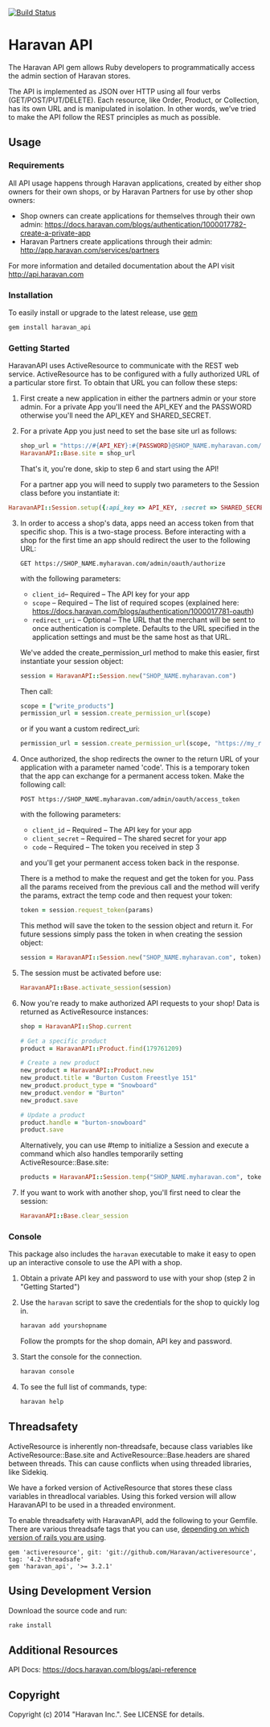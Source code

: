 [![Build Status](https://travis-ci.org/Haravan/haravan_api.svg?branch=master)](https://travis-ci.org/Haravan/haravan_api)
# Haravan API

The Haravan API gem allows Ruby developers to programmatically access the admin section of Haravan stores.

The API is implemented as JSON over HTTP using all four verbs (GET/POST/PUT/DELETE). Each resource, like Order, Product, or Collection, has its own URL and is manipulated in isolation. In other words, we’ve tried to make the API follow the REST principles as much as possible.

## Usage

### Requirements

All API usage happens through Haravan applications, created by either shop owners for their own shops, or by Haravan Partners for use by other shop owners:

* Shop owners can create applications for themselves through their own admin: https://docs.haravan.com/blogs/authentication/1000017782-create-a-private-app
* Haravan Partners create applications through their admin: http://app.haravan.com/services/partners

For more information and detailed documentation about the API visit http://api.haravan.com

### Installation

To easily install or upgrade to the latest release, use [gem](http://rubygems.org/)

```bash
gem install haravan_api
```

### Getting Started

HaravanAPI uses ActiveResource to communicate with the REST web service. ActiveResource has to be configured with a fully authorized URL of a particular store first. To obtain that URL you can follow these steps:

1. First create a new application in either the partners admin or your store admin. For a private App you'll need the API_KEY and the PASSWORD otherwise you'll need the API_KEY and SHARED_SECRET.

2. For a private App you just need to set the base site url as follows:

   ```ruby
   shop_url = "https://#{API_KEY}:#{PASSWORD}@SHOP_NAME.myharavan.com/admin"
   HaravanAPI::Base.site = shop_url
   ```

   That's it, you're done, skip to step 6 and start using the API!

   For a partner app you will need to supply two parameters to the Session class before you instantiate it:

  ```ruby
  HaravanAPI::Session.setup({:api_key => API_KEY, :secret => SHARED_SECRET})
  ```

3. In order to access a shop's data, apps need an access token from that specific shop. This is a two-stage process. Before interacting with a shop for the first time an app should redirect the user to the following URL:

   ```
   GET https://SHOP_NAME.myharavan.com/admin/oauth/authorize
   ```

   with the following parameters:

   * ``client_id``– Required – The API key for your app
   * ``scope`` – Required – The list of required scopes (explained here: https://docs.haravan.com/blogs/authentication/1000017781-oauth)
   * ``redirect_uri`` – Optional – The URL that the merchant will be sent to once authentication is complete. Defaults to the URL specified in the application settings and must be the same host as that URL.

   We've added the create_permission_url method to make this easier, first instantiate your session object:

   ```ruby
   session = HaravanAPI::Session.new("SHOP_NAME.myharavan.com")
   ```

   Then call:

   ```ruby
   scope = ["write_products"]
   permission_url = session.create_permission_url(scope)
   ```

   or if you want a custom redirect_uri:

   ```ruby
   permission_url = session.create_permission_url(scope, "https://my_redirect_uri.com")
   ```

4. Once authorized, the shop redirects the owner to the return URL of your application with a parameter named 'code'. This is a temporary token that the app can exchange for a permanent access token. Make the following call:

   ```
   POST https://SHOP_NAME.myharavan.com/admin/oauth/access_token
   ```

   with the following parameters:

   * ``client_id`` – Required – The API key for your app
   * ``client_secret`` – Required – The shared secret for your app
   * ``code`` – Required – The token you received in step 3

   and you'll get your permanent access token back in the response.

   There is a method to make the request and get the token for you. Pass
   all the params received from the previous call and the method will verify
   the params, extract the temp code and then request your token:

   ```ruby
   token = session.request_token(params)
   ```

   This method will save the token to the session object and return it. For future sessions simply pass the token in when creating the session object:

   ```ruby
   session = HaravanAPI::Session.new("SHOP_NAME.myharavan.com", token)
   ```

5. The session must be activated before use:

   ```ruby
   HaravanAPI::Base.activate_session(session)
   ```

6. Now you're ready to make authorized API requests to your shop! Data is returned as ActiveResource instances:

   ```ruby
   shop = HaravanAPI::Shop.current

   # Get a specific product
   product = HaravanAPI::Product.find(179761209)

   # Create a new product
   new_product = HaravanAPI::Product.new
   new_product.title = "Burton Custom Freestlye 151"
   new_product.product_type = "Snowboard"
   new_product.vendor = "Burton"
   new_product.save

   # Update a product
   product.handle = "burton-snowboard"
   product.save
   ```

   Alternatively, you can use #temp to initialize a Session and execute a command which also handles temporarily setting ActiveResource::Base.site:

   ```ruby
   products = HaravanAPI::Session.temp("SHOP_NAME.myharavan.com", token) { HaravanAPI::Product.find(:all) }
   ```

7. If you want to work with another shop, you'll first need to clear the session:

   ```ruby
   HaravanAPI::Base.clear_session
   ```


### Console

This package also includes the ``haravan`` executable to make it easy to open up an interactive console to use the API with a shop.

1. Obtain a private API key and password to use with your shop (step 2 in "Getting Started")

2. Use the ``haravan`` script to save the credentials for the shop to quickly log in.

   ```bash
   haravan add yourshopname
   ```

   Follow the prompts for the shop domain, API key and password.

3. Start the console for the connection.

   ```bash
   haravan console
   ```

4. To see the full list of commands, type:

   ```bash
   haravan help
   ```

## Threadsafety

ActiveResource is inherently non-threadsafe, because class variables like ActiveResource::Base.site and ActiveResource::Base.headers are shared between threads. This can cause conflicts when using threaded libraries, like Sidekiq.

We have a forked version of ActiveResource that stores these class variables in threadlocal variables. Using this forked version will allow HaravanAPI to be used in a threaded environment.

To enable threadsafety with HaravanAPI, add the following to your Gemfile. There are various threadsafe tags that you can use, [depending on which version of rails you are using](https://github.com/haravan/activeresource/tags).

```
gem 'activeresource', git: 'git://github.com/Haravan/activeresource', tag: '4.2-threadsafe'
gem 'haravan_api', '>= 3.2.1'
```

## Using Development Version

Download the source code and run:

```bash
rake install
```

## Additional Resources

API Docs: https://docs.haravan.com/blogs/api-reference

## Copyright

Copyright (c) 2014 "Haravan Inc.". See LICENSE for details.
